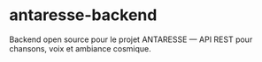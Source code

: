# antaresse-backend
Backend open source pour le projet ANTARESSE — API REST pour chansons, voix et ambiance cosmique.
